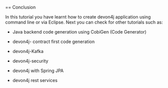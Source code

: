 == Conclusion


In this tutorial you have learnt how to create devon4j application using command line or via Eclipse. Next you can check for other tutorials such as:
 
* Java backend code generation using CobiGen (Code Generator)
 
* devon4j- contract first code generation
 
* devon4j-Kafka
 
* devon4j-security
 
* devon4j with Spring JPA
 
* devon4j rest services
 
